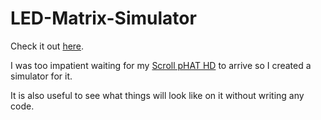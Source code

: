 # LED-Matrix-Simulator
Check it out [here](https://toxicgaming.github.io/LED-Matrix-Simulator/).

I was too impatient waiting for my [Scroll pHAT HD](https://shop.pimoroni.com/products/scroll-phat-hd) to arrive so I created a simulator for it.

It is also useful to see what things will look like on it without writing any code.

